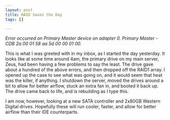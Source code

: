 ```yaml
--- 
layout: post
title: RAID Saves the Day
tags: []

---
```


_Error occurred on Primary Master device on adapter 0. Primary Master - CDB 2a 00 01 58 aa 5d 00 00 01 00._

This is what I was greeted with in my inbox, as I started the day yesterday. It
looks like at some time around 4am, the primary drive on my main server, Zeus,
had been having a few problems to say the least. The drive gave about a hundred
of the above errors, and then dropped off the RAID1 array. I opened up the case
to see what was going on, and it would seem that heat was the killer, if
anything. I shutdown the server, moved the drives around a bit to allow for
better airflow, stuck an extra fan in, and booted it back up. The drive came
back to life, and is rebuilding as I type this.

I am now, however, looking at a new SATA controller and 2x80GB Western Digital
drives. Hopefully these will run cooler, faster, and allow for better airflow
than their IDE counterparts.
